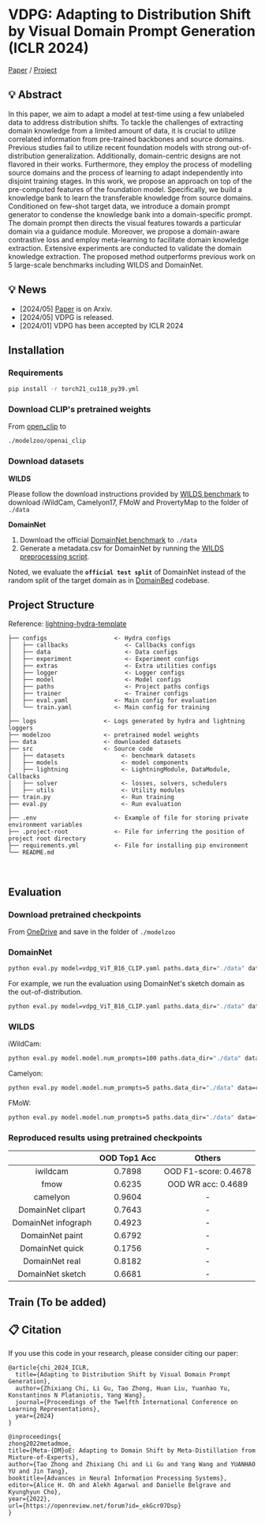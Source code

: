 # VDPG: Adapting to Distribution Shift by Visual Domain Prompt Generation (ICLR 2024)
[Paper](https://openreview.net/forum?id=sSaN4gxuEf&referrer=%5BAuthor%20Console%5D(%2Fgroup%3Fid%3DICLR.cc%2F2024%2FConference%2FAuthors%23your-submissions))  / [Project](https://chi-chi-zx.github.io/VDPG_ICLR24/)

## 💡 Abstract
In this paper, we aim to adapt a model at test-time using a few unlabeled data to address distribution shifts. To tackle the challenges of extracting domain knowledge from a limited amount of data, it is crucial to utilize correlated information from pre-trained backbones and source domains. Previous studies fail to utilize recent foundation models with strong out-of-distribution generalization. Additionally, domain-centric designs are not flavored in their works. Furthermore, they employ the process of modelling source domains and the process of learning to adapt independently into disjoint training stages. In this work, we propose an approach on top of the pre-computed features of the foundation model. Specifically, we build a knowledge bank to learn the transferable knowledge from source domains. Conditioned on few-shot target data, we introduce a domain prompt generator to condense the knowledge bank into a domain-specific prompt. The domain prompt then directs the visual features towards a particular domain via a guidance module. Moreover, we propose a domain-aware contrastive loss and employ meta-learning to facilitate domain knowledge extraction. Extensive experiments are conducted to validate the domain knowledge extraction. The proposed method outperforms previous work on 5 large-scale benchmarks including WILDS and DomainNet.

## 💡 News
- [2024/05] [Paper]() is on Arxiv.
- [2024/05] VDPG is released.
- [2024/01] VDPG has been accepted by ICLR 2024

## Installation
### Requirements
```bash
pip install -r torch21_cu118_py39.yml
```

### Download CLIP's pretrained weights
From [open_clip](https://github.com/mlfoundations/open_clip/blob/main/docs/PRETRAINED.md) to 
```bash
./modelzoo/openai_clip
```
### Download datasets
**WILDS**

Please follow the download instructions provided by [WILDS benchmark](https://github.com/p-lambda/wilds/) to download iWildCam, Camelyon17, FMoW and ProvertyMap to the folder of `./data`

**DomainNet**

1. Download the official [DomainNet benchmark](http://ai.bu.edu/M3SDA/) to `./data`
2. Generate a metadata.csv for DomainNet by running the [WILDS preprocessing script](https://github.com/p-lambda/wilds/blob/472677590de351857197a9bf24958838c39c272b/dataset_preprocessing/domainnet/generate_metadata.py).

Noted, we evaluate the **`official test split`** of DomainNet instead of the random split of the target domain as in [DomainBed](https://github.com/facebookresearch/DomainBed) codebase.

## Project Structure
Reference: [lightning-hydra-template](https://github.com/ashleve/lightning-hydra-template/)

```
├── configs                   <- Hydra configs
│   ├── callbacks                <- Callbacks configs
│   ├── data                     <- Data configs
│   ├── experiment               <- Experiment configs
│   ├── extras                   <- Extra utilities configs
│   ├── logger                   <- Logger configs
│   ├── model                    <- Model configs
│   ├── paths                    <- Project paths configs
│   ├── trainer                  <- Trainer configs
│   ├── eval.yaml             <- Main config for evaluation
│   └── train.yaml            <- Main config for training
│
├── logs                   <- Logs generated by hydra and lightning loggers
├── modelzoo               <- pretrained model weights
├── data                   <- downloaded datasets
├── src                    <- Source code
│   ├── datasets                <- benchmark datasets
│   ├── models                  <- model components
│   ├── lightning               <- LightningModule, DataModule, Callbacks
│   ├── solver                  <- losses, solvers, schedulers
│   ├── utils                   <- Utility modules
├── train.py                    <- Run training
├── eval.py                     <- Run evaluation
│
├── .env                      <- Example of file for storing private environment variables
├── .project-root             <- File for inferring the position of project root directory
├── requirements.yml          <- File for installing pip environment
└── README.md
```
<br>

## Evaluation
### Download pretrained checkpoints 
From [OneDrive](https://utoronto-my.sharepoint.com/:f:/g/personal/zhixiang_chi_mail_utoronto_ca/EuOsVq42nAlCvLm2_F3se5wB6XcBIKIaHO2YKKKxMPoMhQ?e=s6Whcp) and save in the folder of `./modelzoo`

### DomainNet
```bash
python eval.py model=vdpg_ViT_B16_CLIP.yaml paths.data_dir="./data" data=<data_name> ckpt_path=./modelzoo/<ckpt_name>
```

For example, we run the evaluation using DomainNet's sketch domain as the out-of-distribution.
```bash
python eval.py model=vdpg_ViT_B16_CLIP.yaml paths.data_dir="./data" data=domainnet_sketch_contrastive.yaml ckpt_path=./modelzoo/domainnet_sketch.ckpt
```
### WILDS
iWildCam: 
``` bash
python eval.py model.model.num_prompts=100 paths.data_dir="./data" data=iwild_contrastive ckpt_path=./modelzoo/iWildCam.ckpt
```

Camelyon: 
``` bash
python eval.py model.model.num_prompts=5 paths.data_dir="./data" data=camelyon17_contrastive ckpt_path=./modelzoo/Camelyon.ckpt
```

FMoW: 
``` bash
python eval.py model.model.num_prompts=5 paths.data_dir="./data" data=fmow_contrastive ckpt_path=./modelzoo/FMoW.ckpt
```

### Reproduced results using pretrained checkpoints 
|                     | OOD Top1 Acc |  Others      |
|:-------------------:|:------------:|:------------:|
|       iwildcam      |    0.7898    |    OOD F1-score: 0.4678    |
|         fmow        |    0.6235    |    OOD WR acc: 0.4689    |
|       camelyon      |    0.9604    |       -      |
|  DomainNet clipart  |    0.7643    |       -      |
| DomainNet infograph |    0.4923    |       -      |
|   DomainNet paint   |    0.6792    |       -      |
|   DomainNet quick   |    0.1756    |       -      |
|    DomainNet real   |    0.8182    |       -      |
|   DomainNet sketch  |    0.6681    |       -      |


## Train (To be added)

## <a name="cite"/> :clipboard: Citation

If you use this code in your research, please consider citing our paper:
```
@article{chi_2024_ICLR,
  title={Adapting to Distribution Shift by Visual Domain Prompt Generation},
  author={Zhixiang Chi, Li Gu, Tao Zhong, Huan Liu, Yuanhao Yu, Konstantinos N Plataniotis, Yang Wang},
  journal={Proceedings of the Twelfth International Conference on Learning Representations},
  year={2024}
}

@inproceedings{
zhong2022metadmoe,
title={Meta-{DM}oE: Adapting to Domain Shift by Meta-Distillation from Mixture-of-Experts},
author={Tao Zhong and Zhixiang Chi and Li Gu and Yang Wang and YUANHAO YU and Jin Tang},
booktitle={Advances in Neural Information Processing Systems},
editor={Alice H. Oh and Alekh Agarwal and Danielle Belgrave and Kyunghyun Cho},
year={2022},
url={https://openreview.net/forum?id=_ekGcr07Dsp}
}
```

